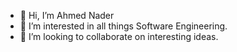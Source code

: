 - 👋 Hi, I’m Ahmed Nader
- 👀 I’m interested in all things Software Engineering.
- 💞️ I’m looking to collaborate on interesting ideas.

<!---
AhmedNader42/AhmedNader42 is a ✨ special ✨ repository because its `README.md` (this file) appears on your GitHub profile.
You can click the Preview link to take a look at your changes.
--->
